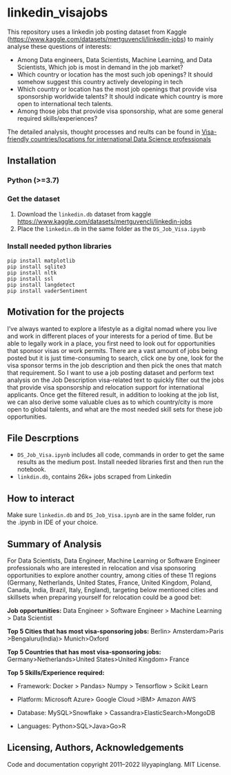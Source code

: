 # linkedin_visajobs
This repository uses a linkedin job posting dataset from Kaggle (https://www.kaggle.com/datasets/mertguvencli/linkedin-jobs) to mainly analyse these questions of interests:
- Among Data engineers, Data Scientists, Machine Learning, and Data Scientists, Which job is most in demand in the job market?
- Which country or location has the most such job openings? It should somehow suggest this country actively developing in tech
- Which country or location has the most job openings that provide visa sponsorship worldwide talents? It should indicate which country is more open to international tech talents.
- Among those jobs that provide visa sponsorship, what are some general required skills/experiences?

The detailed analysis, thought processes and reults can be found in [Visa-friendly countries/locations for international Data Science professionals]( https://medium.com/@lilyyapinglang/visa-friendly-countries-locations-for-international-data-science-professionals-97989aef5a8c)
## Installation

### Python (>=3.7)

### Get the dataset
1. Download the `linkedin.db` dataset from kaggle https://www.kaggle.com/datasets/mertguvencli/linkedin-jobs
2. Place the `linkedin.db` in the same folder as the `DS_Job_Visa.ipynb` 

### Install needed python libraries 

```
pip install matplotlib
pip install sqlite3
pip install nltk
pip install ssl
pip install langdetect
pip install vaderSentiment
```

## Motivation for the projects

I’ve always wanted to explore a lifestyle as a digital nomad where you live and work in different places of your interests for a period of time. But be able to legally work in a place, you first need to look out for opportunities that sponsor visas or work permits. There are a vast amount of jobs being posted but it is just time-consuming to search, click one by one, look for the visa sponsor terms in the job description and then pick the ones that match that requirement. So I want to use a job posting dataset and perform text analysis on the Job Description visa-related text to quickly filter out the jobs that provide visa sponsorship and relocation support for international applicants. Once get the filtered result, in addition to looking at the job list, we can also derive some valuable clues as to which country/city is more open to global talents, and what are the most needed skill sets for these job opportunities. 

## File Descrptions
- `DS_Job_Visa.ipynb` includes all code, commands in order to get the same results as the medium post. Install needed libraries first and then run the notebook. 
- `linkdin.db`, contains 26k+ jobs scraped from Linkedin

## How to interact
Make sure `linkedin.db` and `DS_Job_Visa.ipynb` are in the same folder, run the .ipynb in IDE of your choice.

## Summary of Analysis
For Data Scientists, Data Engineer, Machine Learning or Software Engineer professionals who are interested in relocation and visa sponsoring opportunities to explore another country, among cities of these 11 regions (Germany, Netherlands, United States, France, United Kingdom, Poland, Canada, India, Brazil, Italy, England), targeting below mentioned cities and skillsets when preparing yourself for relocation could be a good bet:

**Job opportunities:**
Data Engineer > Software Engineer > Machine Learning > Data Scientist

**Top 5 Cities that has most visa-sponsoring jobs:**
Berlin> Amsterdam>Paris >Bengaluru(India)> Munich>Oxford

**Top 5 Countries that has most visa-sponsoring jobs:**
Germany>Netherlands>United States>United Kingdom> France

**Top 5 Skills/Experience required:**
- Framework: Docker > Pandas> Numpy > Tensorflow > Scikit Learn

- Platform: Microsoft Azure> Google Cloud >IBM> Amazon AWS

- Database: MySQL>Snowflake > Cassandra>ElasticSearch>MongoDB

- Languages: Python>SQL>Java>Go>R
## Licensing, Authors, Acknowledgements
Code and documentation copyright 2011–2022 lilyyapinglang. MIT License. 
